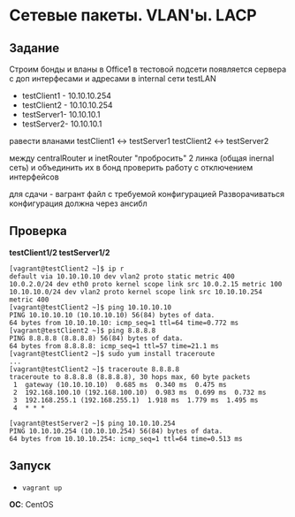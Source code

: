 # Сетевые пакеты. VLAN'ы. LACP

## Задание
Строим бонды и вланы
в Office1 в тестовой подсети появляется сервера с доп интерфесами и адресами
в internal сети testLAN
- testClient1 - 10.10.10.254
- testClient2 - 10.10.10.254
- testServer1- 10.10.10.1
- testServer2- 10.10.10.1

равести вланами
testClient1 <-> testServer1
testClient2 <-> testServer2

между centralRouter и inetRouter
"пробросить" 2 линка (общая inernal сеть) и объединить их в бонд
проверить работу c отключением интерфейсов

для сдачи - вагрант файл с требуемой конфигурацией
Разворачиваться конфигурация должна через ансибл

## Проверка
**testClient1/2 testServer1/2**
```
[vagrant@testClient2 ~]$ ip r
default via 10.10.10.10 dev vlan2 proto static metric 400 
10.0.2.0/24 dev eth0 proto kernel scope link src 10.0.2.15 metric 100 
10.10.10.0/24 dev vlan2 proto kernel scope link src 10.10.10.254 metric 400 
[vagrant@testClient2 ~]$ ping 10.10.10.10
PING 10.10.10.10 (10.10.10.10) 56(84) bytes of data.
64 bytes from 10.10.10.10: icmp_seq=1 ttl=64 time=0.772 ms
[vagrant@testClient2 ~]$ ping 8.8.8.8
PING 8.8.8.8 (8.8.8.8) 56(84) bytes of data.
64 bytes from 8.8.8.8: icmp_seq=1 ttl=57 time=21.1 ms
[vagrant@testClient2 ~]$ sudo yum install traceroute
...
[vagrant@testClient2 ~]$ traceroute 8.8.8.8
traceroute to 8.8.8.8 (8.8.8.8), 30 hops max, 60 byte packets
 1  gateway (10.10.10.10)  0.685 ms  0.340 ms  0.475 ms
 2  192.168.100.10 (192.168.100.10)  0.983 ms  0.699 ms  0.732 ms
 3  192.168.255.1 (192.168.255.1)  1.918 ms  1.779 ms  1.495 ms
 4  * * *

[vagrant@testServer2 ~]$ ping 10.10.10.254
PING 10.10.10.254 (10.10.10.254) 56(84) bytes of data.
64 bytes from 10.10.10.254: icmp_seq=1 ttl=64 time=0.513 ms
```

## Запуск
* `vagrant up`

**ОС**: CentOS